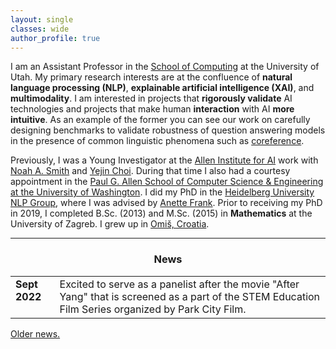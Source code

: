 ```yaml
---
layout: single
classes: wide
author_profile: true
---
```


I am an Assistant Professor in the [School of Computing](https://www.cs.utah.edu/) at the University of Utah. My primary research interests are at the confluence of **natural language processing (NLP)**, **explainable artificial intelligence (XAI)**, and **multimodality**. I am interested in projects that **rigorously validate** AI technologies and projects that make human **interaction** with AI **more intuitive**. As an example of the former you can see our work on carefully designing benchmarks to validate robustness of question answering models in the presence of common linguistic phenomena such as [coreference](https://aclanthology.org/D19-1606/).                    

Previously, I was a Young Investigator at the [Allen Institute for AI](https://allenai.org/) work with [Noah A. Smith](https://nasmith.github.io/) and [Yejin Choi](https://homes.cs.washington.edu/~yejin/). During that time I also had a courtesy appointment in the [Paul G. Allen School of Computer Science & Engineering at the University of Washington](https://www.cs.washington.edu/). I did my PhD in the [Heidelberg University NLP Group](https://www.cl.uni-heidelberg.de/nlpgroup/), where I was advised by [Anette Frank](https://www.cl.uni-heidelberg.de/~frank/). Prior to receiving my PhD in 2019, I completed B.Sc. (2013) and M.Sc. (2015) in **Mathematics** at the University of Zagreb. I grew up in [Omiš, Croatia](https://youtu.be/Cnrjm-Le_vw). 


---

<style type="text/css">
      table, tr, td {
        border: 0px;
    }

</style>

<h3 align="center">News</h3>


<table class='news-table'>
    <col width="14%">
    <col width="100%">
       <tr>
        <td valign="top"><strong>Sept 2022</strong></td>
        <td>Excited to serve as a panelist after the movie "After Yang" that is screened as a part of the STEM Education Film Series organized by Park City Film.</td>
       </tr>
</table>


[Older news.](old_news.md)